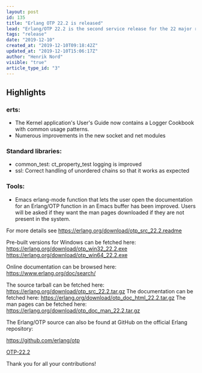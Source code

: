 ```yaml
---
layout: post
id: 135
title: "Erlang OTP 22.2 is released"
lead: "Erlang/OTP 22.2 is the second service release for the 22 major release with mostly bugfixes and improvements"
tags: "release"
date: "2019-12-10"
created_at: "2019-12-10T09:18:42Z"
updated_at: "2019-12-10T15:06:17Z"
author: "Henrik Nord"
visible: "true"
article_type_id: "3"
---
```


## Highlights

### erts:
* The Kernel application's User's Guide now contains a Logger Cookbook with common usage patterns.
* Numerous improvements in the new socket and net modules

### Standard libraries:
* common_test: ct_property_test logging is improved
* ssl: Correct handling of unordered chains so that it works as expected

### Tools:
* Emacs erlang-mode function that lets the user open the documentation for an Erlang/OTP function in an Emacs buffer has been improved. Users will be asked if they want the man pages downloaded if they are not present in the system.

For more details see
<https://erlang.org/download/otp_src_22.2.readme>

Pre-built versions for Windows can be fetched here:
<https://erlang.org/download/otp_win32_22.2.exe>
<https://erlang.org/download/otp_win64_22.2.exe>

Online documentation can be browsed here:
<https://www.erlang.org/doc/search/>

The source tarball can be fetched here:
<https://erlang.org/download/otp_src_22.2.tar.gz>
 The documentation can be fetched here:
<https://erlang.org/download/otp_doc_html_22.2.tar.gz>
 The man pages can be fetched here:
<https://erlang.org/download/otp_doc_man_22.2.tar.gz>

The Erlang/OTP source can also be found at GitHub on the official Erlang repository:

<https://github.com/erlang/otp>

[OTP-22.2](https://github.com/erlang/otp/releases/tag/OTP-22.2)

Thank you for all your contributions!
